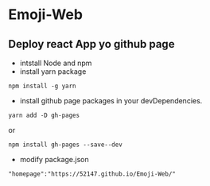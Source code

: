 # Emoji-Web

## Deploy react App yo github page
- intstall Node and npm
- install yarn package

```
npm install -g yarn
```
- install github page packages in your devDependencies.
```
yarn add -D gh-pages
```
or 
```
npm install gh-pages --save--dev
```

- modify package.json

```
"homepage":"https://52147.github.io/Emoji-Web/"
```
